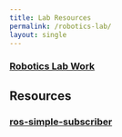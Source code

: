 ```yaml
---
title: Lab Resources
permalink: /robotics-lab/
layout: single
---
```


### <a href="robotics-lab-work">Robotics Lab Work</a>

## Resources
### <a href="Simple ROS Subcriber">ros-simple-subscriber</a>